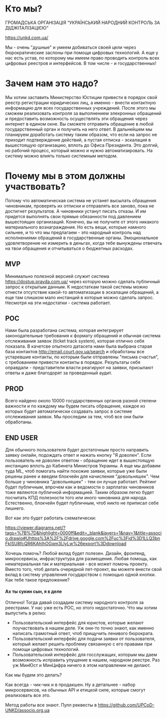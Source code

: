 # Кто мы?

ГРОМАДСЬКА ОРГАНІЗАЦІЯ “УКРАЇНСЬКИЙ НАРОДНИЙ КОНТРОЛЬ ЗА ДІДЖІТАЛІЗАЦІЄЮ”

https://unkd.com.ua/

Мы - очень "душные" и умеем добиваться своей цели через бюрократические заслоны при помощи цифровых технологий. А еще у нас есть устав, по которому мы имеем право проводить контроль всех цифровых реестров и интерфейсов. В том числе - и государственных!

# Зачем нам это надо?

Мы хотим заставить Министерство Юстиции привести в порядок свой реестр регистрации юридических лиц, а именно - внести контактную информацию для всех государственных учреждений. После этого мы сможем реализовать контроля за выполнением элекронных обращений и предоставить возможность осуществлять эти обращения через интернет в едином окне. Вы сможете отправить обращение в любой государственный орган и получить на него ответ. В дальнейшем мы планируем доработать систему таким образом, что если на запрос не приходит подтверждение действий, а пустая отписка - эскалация в вышестоящую организацию, вплоть до Офиса Президента. Это долгий, но рабочий процесс, который можно и нужно автоматизировать. На систему можно влиять только системным методом.

# Почему мы в этом должны участвовать?

Потому что автоматическая система не устанет высылать обращения чиновникам, проверять их отписки и отправлять все заново, пока не достигнет результатов. А чиновники устанут писать отказы. И им придется выполнять свои прямые обязанности под давлением вышестоящих организаций. Конечно, вы не получите от этого никакого материального вознаграждения. Но есть вещи, которые намного сильнее, и то что мы предлагаем - это народный контроль над исполнениями обращений в государственные органы. Эмоциональное удовлетворение не измерить в деньгах, когда тебе вынуждены отвечать на твои обращения и отчитываться о бюджетных расходах.

## MVP

Минимально полезной версией служит система https://dostup.pravda.com.ua/ через которую можно сделать публичный запрос к открытым данным. К недостаткам такой системы можно отнести отсутствие какой-то автоматизации в эскалации обращений, а еще там слишком мало инстанций в которые можно сделать запрос. Несмотря на эти недостатки - система работает.

## POC

Нами была разработана система, которая интегрирует законодательные требования к формату обращений и обычная система отслеживания заявок (ticket track system), которая отлично себя показала. В качетсве опытного датасета нами была выбрана старая база контактов http://email.court.gov.ua/search и обработаны все устаревшие контакты, по которым были отправлены "письма счастья", с требованием привести контакты в порядок. Результаты себя оправдали - представители власти реагируют на заявки, присылают ответы и даже благодорят за проведенный аудит.

## PROD

Всего найдено около 10000 государственных органов разной степени важности и по каждому мы будем писать обращение, каждое из которых будет автоматически создавать запрос в системе отслеживания заявок. Мы проследим за тем, чтоб все они были обработаны.

## END USER

Для обычного пользователя будет достаточным просто направить заявку онлайн, подождать ответ и нажать кнопку "Я доволен". Если пользователь не доволен ответом - обращение идет в вышестоящую инстанцию вплоть до Кабинета Министров Украины.
А еще мы добавим туда ML, чтоб помогать найти похожие заявки, которые уже были решены ранее и введем блокчейн для начисления "довольняшек". Чем больше у чиновника "довольняшек" - тем он лучше работает. Рейтинг будет публичным, впрочем как и ведомости о зарплатах чиновников тоже являются публичной информацией. Таким образом легко будет посчитать КПД полезности того или иного чиновника для народа. Естественно, блокчейн будет публичным, чтоб никто не приписал себе лишнего.

Вот как это будет работать схематически:

https://viewer.diagrams.net/?tags=%7B%7D&highlight=0000ff&edit=_blank&layers=1&nav=1&title=associo.drawio#Uhttps%3A%2F%2Fdrive.google.com%2Fuc%3Fid%3D1LLQ3bnFkISU8fcQR6KAhIhOGqm3LlyLw%26export%3Ddownload

Хочешь помочь? Любой вклад будет полезен. Дизайн, фронтенд, микросервисы, инфраструктура для размещения. Любая помощь, как нематериальная так и материальная - все может помочь проекту. Вместо того, чтоб делать очередной пет-проект, вы можете внести свой вклад в систему управления государством с помощью одной кнопки. Как тебе такое предложение?



#### Ах ты сукин сын, я в деле

Отлично! Тогда давай создадим систему народного контроля за реестрами. У нас уже есть POC, но этого недостаточно. Что мы хотим выпустить в релиз:

* Пользовательский интерфейс для юристов, которые желают поучаствовать в нашем деле. Уж они-то точно знают, как именно написать грамотный ответ, чтоб прищучить ленивого бюрократа.
* Пользовательский интерфейс для подачи заявки от пользователя, который желает решить проблему связанную с его правами при помощи цифровых технологий.
* Пользовательский интерфейс для госслужащих, которым мы даем возможность исправить упущение в нашем, народном реестре. Раз уж МинЮст и МинЦифра ничего в этом направлении не делают.

Как мы будем это делать?

Как всегда - чик-чик и в продакшен. Ну а детальнее - набор микросервисов, на обычных API и етицкой силе, которые смогут реализовать все это.

Метод работы все знают. Пулл реквесты в https://github.com/UPCoD-UNKD/associo.org.ua

